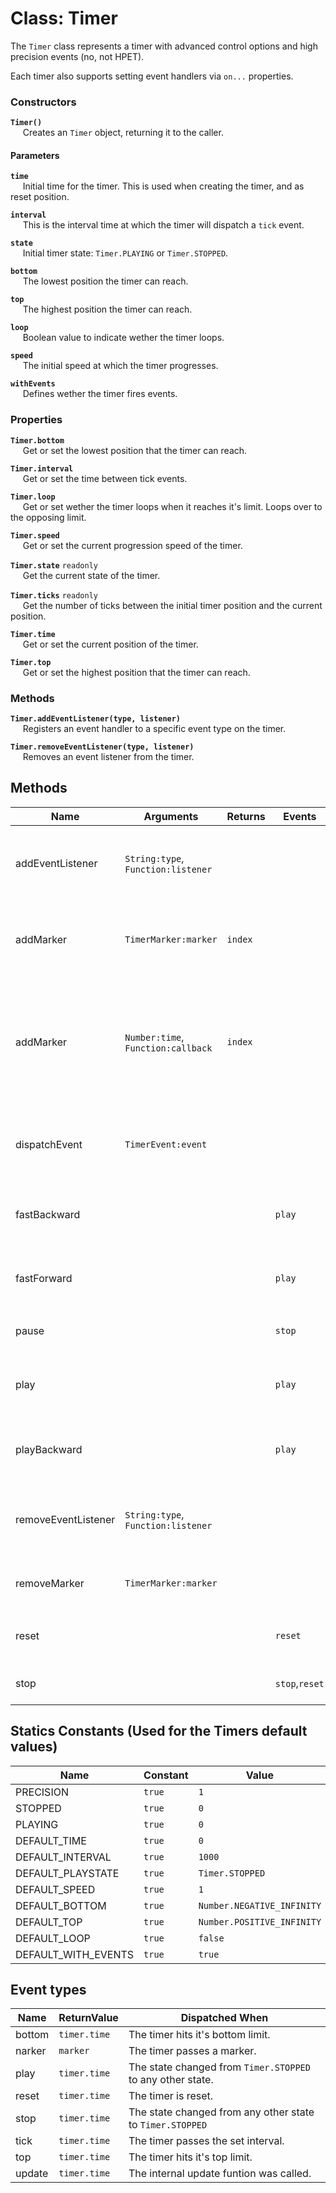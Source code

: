 # Class: Timer
The `Timer` class represents a timer with advanced control options and high precision events (no, not HPET).

Each timer also supports setting event handlers via `on...` properties.

### Constructors
**`Timer()`**  
&nbsp;&nbsp;&nbsp;&nbsp;
Creates an `Timer` object, returning it to the caller.

#### Parameters
**`time`**  
&nbsp;&nbsp;&nbsp;&nbsp;
Initial time for the timer. This is used when creating the timer, and as reset position.

**`interval`**  
&nbsp;&nbsp;&nbsp;&nbsp;
This is the interval time at which the timer will dispatch a `tick` event.

**`state`**  
&nbsp;&nbsp;&nbsp;&nbsp;
Initial timer state: `Timer.PLAYING` or `Timer.STOPPED`.

**`bottom`**  
&nbsp;&nbsp;&nbsp;&nbsp;
The lowest position the timer can reach.

**`top`**  
&nbsp;&nbsp;&nbsp;&nbsp;
The highest position the timer can reach.

**`loop`**  
&nbsp;&nbsp;&nbsp;&nbsp;
Boolean value to indicate wether the timer loops.

**`speed`**  
&nbsp;&nbsp;&nbsp;&nbsp;
The initial speed at which the timer progresses.

**`withEvents`**  
&nbsp;&nbsp;&nbsp;&nbsp;
Defines wether the timer fires events.

### Properties
**`Timer.bottom`**  
&nbsp;&nbsp;&nbsp;&nbsp;
Get or set the lowest position that the timer can reach.

**`Timer.interval`**  
&nbsp;&nbsp;&nbsp;&nbsp;
Get or set the time between tick events.

**`Timer.loop`**  
&nbsp;&nbsp;&nbsp;&nbsp;
Get or set wether the timer loops when it reaches it's limit. Loops over to the opposing limit.

**`Timer.speed`**  
&nbsp;&nbsp;&nbsp;&nbsp;
Get or set the current progression speed of the timer.

**`Timer.state`** `readonly`  
&nbsp;&nbsp;&nbsp;&nbsp;
Get the current state of the timer.

**`Timer.ticks`** ``readonly``  
&nbsp;&nbsp;&nbsp;&nbsp;
Get the number of ticks between the initial timer position and the current position.

**`Timer.time`**  
&nbsp;&nbsp;&nbsp;&nbsp;
Get or set the current position of the timer.

**`Timer.top`**  
&nbsp;&nbsp;&nbsp;&nbsp;
Get or set the highest position that the timer can reach.

### Methods
**`Timer.addEventListener(type, listener)`**  
&nbsp;&nbsp;&nbsp;&nbsp;
Registers an event handler to a specific event type on the timer.

**`Timer.removeEventListener(type, listener)`**  
&nbsp;&nbsp;&nbsp;&nbsp;
Removes an event listener from the timer.





## Methods
Name                | Arguments                          | Returns | Events         | Description
--------------------|------------------------------------|---------|----------------|--------------------------
addEventListener    | `String:type`, `Function:listener` |         |                | Adds `Function:listener` to the list of listeners for events of type `String:type`.
addMarker           | `TimerMarker:marker`               | `index` |                | places `TimerMarker:marker` on the marker list, and returns the index at which it's placed.
addMarker           | `Number:time`, `Function:callback` | `index` |                | Creates a new `TimerMarker` on the marker list, and returns the index at which it's placed. Callback is stored within the marker and is called before the marker event dispatches.
dispatchEvent       | `TimerEvent:event`                 |         |                | Dispatches `TimerEvent:event` on the timer, raising all event listeners for `String:event.type`.
fastBackward        |                                    |         | `play`         | Sets `timer.speed` to `-2 * initialSpeed` and starts the timer at it's current position.
fastForward         |                                    |         | `play`         | Sets `timer.speed` to `2 * initialSpeed` and starts the timer at it's current position.
pause               |                                    |         | `stop`         | Stops the timer, but does not reset it.
play                |                                    |         | `play`         | Sets `timer.speed` to `initialSpeed` and starts the timer at it's current position.
playBackward        |                                    |         | `play`         | Sets `timer.speed` to `-1 * initialSpeed` and starts the timer at it's current position.
removeEventListener | `String:type`, `Function:listener` |         |                | Removes `Function:listener` to the list of listeners for events of type `String:type`.
removeMarker        | `TimerMarker:marker`               |         |                | Removes `TimerMarker:marker` from the list of markers.
reset               |                                    |         | `reset`        | Resets the timer to it's initial position. Does not change the state.
stop                |                                    |         | `stop`,`reset` | Stops the timer and resets it to it's initial position.

## Statics Constants (Used for the Timers default values)
Name                | Constant | Value
--------------------|----------|-----------------
PRECISION           | `true`   | `1`
STOPPED             | `true`   | `0`
PLAYING             | `true`   | `0`
DEFAULT_TIME        | `true`   | `0`
DEFAULT_INTERVAL    | `true`   | `1000`
DEFAULT_PLAYSTATE   | `true`   | `Timer.STOPPED`
DEFAULT_SPEED       | `true`   | `1`
DEFAULT_BOTTOM      | `true`   | `Number.NEGATIVE_INFINITY`
DEFAULT_TOP         | `true`   | `Number.POSITIVE_INFINITY`
DEFAULT_LOOP        | `true`   | `false`
DEFAULT_WITH_EVENTS | `true`   | `true`

## Event types
Name      | ReturnValue  | Dispatched When
----------|--------------|-----------------
bottom    | `timer.time` | The timer hits it's bottom limit.
narker    | `marker`     | The timer passes a marker.
play      | `timer.time` | The state changed from `Timer.STOPPED` to any other state.
reset     | `timer.time` | The timer is reset.
stop      | `timer.time` | The state changed from any other state to `Timer.STOPPED`
tick      | `timer.time` | The timer passes the set interval.
top       | `timer.time` | The timer hits it's top limit.
update    | `timer.time` | The internal update funtion was called.






